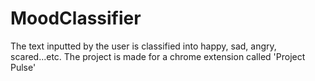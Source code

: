 # MoodClassifier
The text inputted by the user is classified into happy, sad, angry, scared...etc. The project is made for a chrome extension called 'Project Pulse'

